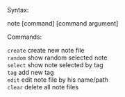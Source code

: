 Syntax:

note [command] [command argument]


Commands:  

`create` create new note file  
`random` show random selected note  
`select` show note selected by tag  
`tag`    add new tag  
`edit`   edit note file by his name/path  
`clear`  delete all note files  

